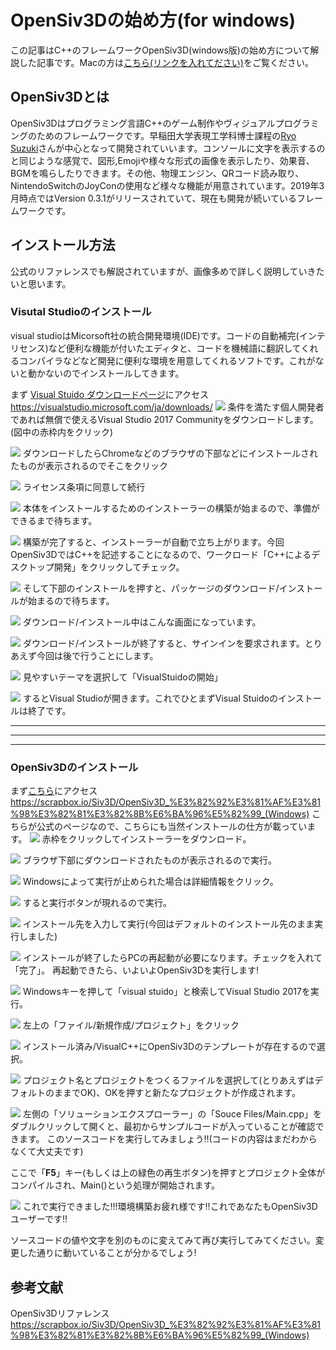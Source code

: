 
# OpenSiv3Dの始め方(for windows)
この記事はC++のフレームワークOpenSiv3D(windows版)の始め方について解説した記事です。Macの方は[こちら(リンクを入れてださい)]()をご覧ください。
## OpenSiv3Dとは
OpenSiv3Dはプログラミング言語C++のゲーム制作やヴィジュアルプログラミングのためのフレームワークです。早稲田大学表現工学科博士課程の[Ryo Suzuki](https://twitter.com/reputeless)さんが中心となって開発されていいます。コンソールに文字を表示するのと同じような感覚で、図形,Emojiや様々な形式の画像を表示したり、効果音、BGMを鳴らしたりできます。その他、物理エンジン、QRコード読み取り、NintendoSwitchのJoyConの使用など様々な機能が用意されています。2019年3月時点ではVersion 0.3.1がリリースされていて、現在も開発が続いているフレームワークです。

## インストール方法
公式のリファレンスでも解説されていますが、画像多めで詳しく説明していきたいと思います。

### Visutal Studioのインストール

visual studioはMicorsoft社の統合開発環境(IDE)です。コードの自動補完(インテリセンス)など便利な機能が付いたエディタと、コードを機械語に翻訳してくれるコンパイラなどなど開発に便利な環境を用意してくれるソフトです。これがないと動かないのでインストールしてきます。

まず [Visual Stuido ダウンロードページ](https://visualstudio.microsoft.com/ja/downloads/)にアクセス https://visualstudio.microsoft.com/ja/downloads/
![](./images/opensiv3d_win/1.png)
条件を満たす個人開発者であれば無償で使えるVisual Studio 2017 Communityをダウンロードします。(図中の赤枠内をクリック)

![](./images/opensiv3d_win/2.png)
ダウンロードしたらChromeなどのブラウザの下部などにインストールされたものが表示されるのでそこをクリック

![](./images/opensiv3d_win/3.png)
ライセンス条項に同意して続行

![](./images/opensiv3d_win/4.png)
本体をインストールするためのインストーラーの構築が始まるので、準備ができるまで待ちます。

![](./images/opensiv3d_win/5.png)
構築が完了すると、インストーラーが自動で立ち上がります。今回OpenSiv3DではC\+\+を記述することになるので、ワークロード「C++によるデスクトップ開発」をクリックしてチェック。

![](./images/opensiv3d_win/6.png)
そして下部のインストールを押すと、パッケージのダウンロード/インストールが始まるので待ちます。

![](./images/opensiv3d_win/7.png)
ダウンロード/インストール中はこんな画面になっています。

![](./images/opensiv3d_win/8.png)
ダウンロード/インストールが終了すると、サインインを要求されます。とりあえず今回は後で行うことにします。

![](./images/opensiv3d_win/9.png)
見やすいテーマを選択して「VisualStuidoの開始」

![](./images/opensiv3d_win/10.png)
するとVisual Studioが開きます。これでひとまずVisual Stuidoのインストールは終了です。


---
---
---
### OpenSiv3Dのインストール
まず[こちら](https://scrapbox.io/Siv3D/OpenSiv3D_%E3%82%92%E3%81%AF%E3%81%98%E3%82%81%E3%82%8B%E6%BA%96%E5%82%99_(Windows))にアクセス https://scrapbox.io/Siv3D/OpenSiv3D_%E3%82%92%E3%81%AF%E3%81%98%E3%82%81%E3%82%8B%E6%BA%96%E5%82%99_(Windows)
こちらが公式のページなので、こちらにも当然インストールの仕方が載っています。
![](./images/opensiv3d_win/11.png)
赤枠をクリックしてインストーラーをダウンロード。

![](./images/opensiv3d_win/12.png)
ブラウザ下部にダウンロードされたものが表示されるので実行。

![](./images/opensiv3d_win/13.png)
Windowsによって実行が止められた場合は詳細情報をクリック。

![](./images/opensiv3d_win/14.png)
すると実行ボタンが現れるので実行。

![](./images/opensiv3d_win/15.png)
インストール先を入力して実行(今回はデフォルトのインストール先のまま実行しました)

![](./images/opensiv3d_win/16.png)
インストールが終了したらPCの再起動が必要になります。チェックを入れて「完了」。
再起動できたら、いよいよOpenSiv3Dを実行します!

![](./images/opensiv3d_win/17.png)
Windowsキーを押して「visual stuido」と検索してVisual Studio 2017を実行。

![](./images/opensiv3d_win/18.png)
左上の「ファイル/新規作成/プロジェクト」をクリック

![](./images/opensiv3d_win/19.png)
インストール済み/VisualC++にOpenSiv3Dのテンプレートが存在するので選択。

![](./images/opensiv3d_win/20.png)
プロジェクト名とプロジェクトをつくるファイルを選択して(とりあえずはデフォルトのままでOK)、OKを押すと新たなプロジェクトが作成されます。

![](./images/opensiv3d_win/21.png)
左側の「ソリューションエクスプローラー」の「Souce Files/Main.cpp」をダブルクリックして開くと、最初からサンプルコードが入っていることが確認できます。
このソースコードを実行してみましょう!!(コードの内容はまだわからなくて大丈夫です)

ここで「**F5**」キー(もしくは上の緑色の再生ボタン)を押すとプロジェクト全体がコンパイルされ、Main()という処理が開始されます。

![](./images/opensiv3d_win/22.png)
これで実行できました!!!環境構築お疲れ様です!!これであなたもOpenSiv3Dユーザーです!!

ソースコードの値や文字を別のものに変えてみて再び実行してみてください。変更した通りに動いていることが分かるでしょう!

## 参考文献

OpenSiv3Dリファレンス  https://scrapbox.io/Siv3D/OpenSiv3D_%E3%82%92%E3%81%AF%E3%81%98%E3%82%81%E3%82%8B%E6%BA%96%E5%82%99_(Windows)